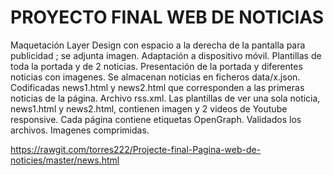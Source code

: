 # PROYECTO FINAL WEB DE NOTICIAS
Maquetación Layer Design con espacio a la derecha de la pantalla para publicidad ; se adjunta imagen.
Adaptación a dispositivo móvil.
Plantillas de toda la portada y de 2 noticias.
Presentación de la portada y diferentes noticias con imagenes.
Se almacenan noticias en ficheros data/x.json.
Codificadas news1.html y news2.html que corresponden a las primeras noticias de la página.
Archivo rss.xml.
Las plantillas de ver una sola noticia, news1.html y news2.html, contienen imagen y 2 videos de Youtube responsive.
Cada página contiene etiquetas OpenGraph.
Validados los archivos. Imagenes comprimidas.

https://rawgit.com/torres222/Projecte-final-Pagina-web-de-noticies/master/news.html

